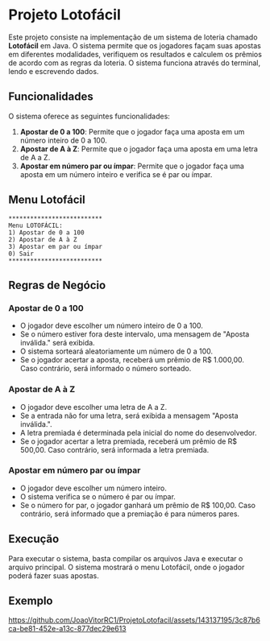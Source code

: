 # Projeto Lotofácil

Este projeto consiste na implementação de um sistema de loteria chamado **Lotofácil** em Java. O sistema permite que os jogadores façam suas apostas em diferentes modalidades, verifiquem os resultados e calculem os prêmios de acordo com as regras da loteria. O sistema funciona através do terminal, lendo e escrevendo dados.

## Funcionalidades

O sistema oferece as seguintes funcionalidades:

1. **Apostar de 0 a 100**: Permite que o jogador faça uma aposta em um número inteiro de 0 a 100.
2. **Apostar de A à Z**: Permite que o jogador faça uma aposta em uma letra de A a Z.
3. **Apostar em número par ou ímpar**: Permite que o jogador faça uma aposta em um número inteiro e verifica se é par ou ímpar.

## Menu Lotofácil

```
**************************
Menu LOTOFÁCIL:
1) Apostar de 0 a 100
2) Apostar de A à Z
3) Apostar em par ou ímpar
0) Sair
**************************
```

## Regras de Negócio

### Apostar de 0 a 100
- O jogador deve escolher um número inteiro de 0 a 100.
- Se o número estiver fora deste intervalo, uma mensagem de "Aposta inválida." será exibida.
- O sistema sorteará aleatoriamente um número de 0 a 100.
- Se o jogador acertar a aposta, receberá um prêmio de R$ 1.000,00. Caso contrário, será informado o número sorteado.

### Apostar de A à Z
- O jogador deve escolher uma letra de A a Z.
- Se a entrada não for uma letra, será exibida a mensagem "Aposta inválida.".
- A letra premiada é determinada pela inicial do nome do desenvolvedor.
- Se o jogador acertar a letra premiada, receberá um prêmio de R$ 500,00. Caso contrário, será informada a letra premiada.

### Apostar em número par ou ímpar
- O jogador deve escolher um número inteiro.
- O sistema verifica se o número é par ou ímpar.
- Se o número for par, o jogador ganhará um prêmio de R$ 100,00. Caso contrário, será informado que a premiação é para números pares.

## Execução

Para executar o sistema, basta compilar os arquivos Java e executar o arquivo principal. O sistema mostrará o menu Lotofácil, onde o jogador poderá fazer suas apostas.

## Exemplo


https://github.com/JoaoVitorRC1/ProjetoLotofacil/assets/143137195/3c87b6ca-be81-452e-a13c-877dec29e613


